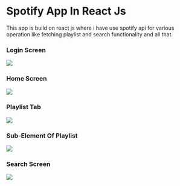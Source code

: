 # Spotify App In React Js

This app is build on react js where i have use spotify api
for various operation like fetching playlist and search 
functionality and all that.

### Login Screen

![](https://i.ibb.co/BsnmCjT/s1.png)

### Home Screen

![](https://i.ibb.co/hZkJV1B/s3.png)

###  Playlist Tab

![](https://i.ibb.co/WvfqBfC/s4.png)

### Sub-Element Of Playlist

![](https://i.ibb.co/j53Wgqd/s5.png)

### Search Screen

![](https://i.ibb.co/SwfdFCr/s6.png)
